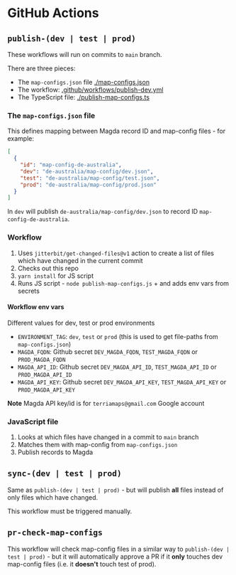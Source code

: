 # GitHub Actions

## `publish-(dev | test | prod)`

These workflows will run on commits to `main` branch.

There are three pieces:

- The `map-configs.json` file [./map-configs.json](https://github.com/TerriaJS/saas-catalogs-public/blob/main/map-configs.json)
- The workflow: [.github/workflows/publish-dev.yml](https://github.com/TerriaJS/saas-catalogs-public/blob/main/.github/workflows/publish-dev.yml)
- The TypeScript file: [./publish-map-configs.ts](https://github.com/TerriaJS/saas-catalogs-public/blob/main/publish-map-configs.ts)

### The `map-configs.json` file

This defines mapping between Magda record ID and map-config files - for example:

```json
[
  {
    "id": "map-config-de-australia",
    "dev": "de-australia/map-config/dev.json",
    "test": "de-australia/map-config/test.json",
    "prod": "de-australia/map-config/prod.json"
  }
]
```

In `dev` will publish `de-australia/map-config/dev.json` to record ID `map-config-de-australia`.

### Workflow

1. Uses `jitterbit/get-changed-files@v1` action to create a list of files which have changed in the current commit
2. Checks out this repo
3. `yarn install` for JS script
4. Runs JS script - `node publish-map-configs.js` + and adds env vars from secrets

#### Workflow env vars

Different values for dev, test or prod environments

- `ENVIRONMENT_TAG`: `dev`, `test` or `prod` (this is used to get file-paths from `map-configs.json`)
- `MAGDA_FQDN`: Github secret `DEV_MAGDA_FQDN`, `TEST_MAGDA_FQDN` or `PROD_MAGDA_FQDN`
- `MAGDA_API_ID`: Github secret `DEV_MAGDA_API_ID`, `TEST_MAGDA_API_ID` or `PROD_MAGDA_API_ID`
- `MAGDA_API_KEY`: Github secret `DEV_MAGDA_API_KEY`, `TEST_MAGDA_API_KEY` or `PROD_MAGDA_API_KEY`

**Note** Magda API key/id is for `terriamaps@gmail.com` Google account

### JavaScript file

1. Looks at which files have changed in a commit to `main` branch
2. Matches them with map-config from `map-configs.json`
3. Publish records to Magda

## `sync-(dev | test | prod)`

Same as `publish-(dev | test | prod)` - but will publish **all** files instead of only files which have changed.

This workflow must be triggered manually.

## `pr-check-map-configs`

This workflow will check map-config files in a similar way to `publish-(dev | test | prod)` - but it will automatically approve a PR if it **only** touches dev map-config files (i.e. it **doesn't** touch test of prod).
